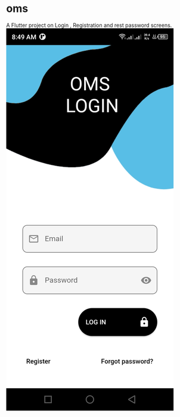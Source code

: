 # oms

A Flutter project on Login , Registration and rest password screens.
<img src='screenshots/Login.jpg'>
